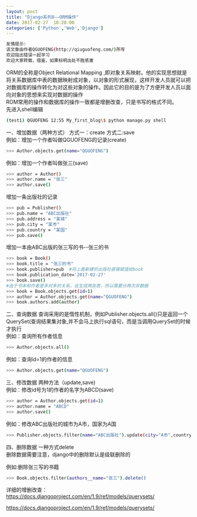 ```yaml
---
layout: post
title: "Django系列8——ORM操作"
date: 2017-02-27  10:20:00
categories: ['Python','Web','Django']
---
```

```bash
友情提示:
该文章由作者QGUOFENG(http://qiuguofeng.com/)所写
欢迎指出错误一起学习
欢迎大家转载，借鉴，如果标明出处不胜感激
```
<!--more-->
ORM的全称是Object Relational Mapping ,即对象关系映射。他的实现思想就是将关系数据库中表的数据映射成对象，以对象的形式展现，这样开发人员就可以把对数据库的操作转化为对这些对象的操作。因此它的目的是为了方便开发人员以面向对象的思想来实现对数据的操作
<br />
ROM常用的操作和数据库的操作一致都是增删改查，只是书写的格式不同。<br />
先进入shell编辑
```bash
(test1) QGUOFENG 12:55 My_first_blog\$ python manage.py shell
```
一、增加数据（两种方式）
方式一：create
方式二:save
<br />
例如：增加一个作者叫做QGUOFENG的记录(create)
```bash
>>> Author.objects.get(name="QGUOFENG")
```
例如：增加一个作者叫做张三(save)
```bash
>>> author = Author()
>>> author.name = "张三"
>>> author.save()

```
增加一条出版社的记录
```bash
>>> pub = Publisher()
>>> pub.name = "ABC出版社"
>>> pub.address = "某城"
>>> pub.city = "某市"
>>> pub.country = "某国"
>>> pub.save()
```
增加一本由ABC出版的张三写的书--张三的书
```bash
>>> book = Book()
>>> book.title = "张三的书"
>>> book.publisher=pub	#将上面新建的出版社直接赋值给book
>>> book.publication_date='2017-02-27'
>>> book.save()
#由于书本和作者是多对多的关系，会生成两张表，所以需要分两次存数据
>>> book = Book.objects.get(id=1)
>>> author = Author.objects.get(name="QGUOFENG")
>>> book.authors.add(author)
```
二、查询数据
查询采用的是惰性机制，例如Publisher.objects.all()只是返回一个QuerySet(查询结果集对象,并不会马上执行sql语句，而是当调用QuerySet的时候才执行<br />
例如：查询所有作者信息
```bash
>>> Author.objects.all()
```
例如：查询id=1的作者的信息
```bash
>>> Author.objects.get(name="QGUOFENG")
```
三、修改数据
两种方法（update,save)<br />
例如：修改id号为1的作者的名字为ABCD(save)
```bash
>>> author = Author.objects.get(id=1)
>>> author.name = "ABCD"
>>> author.save()
```
例如：修改ABC出版社的城市为A市，国家为A国
```bash
>>> Publisher.objects.filter(name="ABC出版社").update(city="A市",country="A国")
```
四、删除数据
一种方式delete<br />
删除数据需要注意，django中的删除默认是级联删除的

例如:删除张三写的书籍
```bash
>>> Book.objects.filter(authors__name="张三").delete()
```
详细的增删改查：<a href="https://docs.djangoproject.com/en/1.9/ref/models/querysets/">https://docs.djangoproject.com/en/1.9/ref/models/querysets/</a>
<br />

<a href="https://docs.djangoproject.com/en/1.9/ref/models/querysets/">https://docs.djangoproject.com/en/1.9/ref/models/querysets/</a>
<br />
